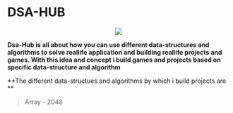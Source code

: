 # DSA-HUB

<p align="center">
  <img src="bg.png">
</p>

**Dsa-Hub is all about how you can use different data-structures and algorithms to solve reallife application and building reallife projects and games. With this idea and concept i build games and projects  based on specific data-structure and algorithm**

**The different data-structues and algorithms by which i build projects are **
> Array - 2048
